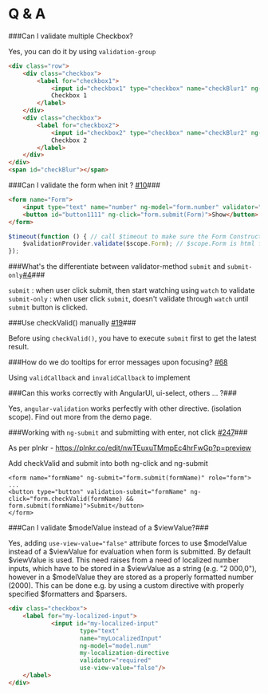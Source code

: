 Q & A
=====
###Can I validate multiple Checkbox?

Yes, you can do it by using `validation-group`

```html
<div class="row">
    <div class="checkbox">
        <label for="checkbox1">
            <input id="checkbox1" type="checkbox" name="checkBlur1" ng-model="form5.check1" validator="required" validation-group="checkBlur"/>
            Checkbox 1
        </label>
    </div>
    <div class="checkbox">
        <label for="checkbox2">
            <input id="checkbox2" type="checkbox" name="checkBlur2" ng-model="form5.check2" validator="required" validation-group="checkBlur"/>
            Checkbox 2
        </label>
    </div>
</div>
<span id="checkBlur"></span>
```

###Can I validate the form when init ? [#10](https://github.com/huei90/angular-validation/issues/10)###

```html
<form name="Form">
    <input type="text" name="number" ng-model="form.number" validator="number"/>
    <button id="button1111" ng-click="form.submit(Form)">Show</button>
</form>
```
```javascript
$timeout(function () { // call $timeout to make sure the Form Constructor is generated
    $validationProvider.validate($scope.Form); // $scope.Form is html form name `Form Constructor`
});
```

###What's the differentiate between validator-method `submit` and `submit-only`[#4](https://github.com/huei90/angular-validation/issues/4)###

`submit` : when user click submit, then start watching using `watch` to validate<br/>
`submit-only` : when user click `submit`, doesn't validate through `watch` until `submit` button is clicked.

###Use checkValid() manually [#19](https://github.com/huei90/angular-validation/issues/19)###

Before using `checkValid()`, you have to execute `submit` first to get the latest result.

###How do we do tooltips for error messages upon focusing? [#68](https://github.com/huei90/angular-validation/issues/68#issuecomment-86445467)

Using `validCallback` and `invalidCallback` to implement

###Can this works correctly with AngularUI, ui-select, others ... ?###

Yes, `angular-validation` works perfectly with other directive. (isolation scope). Find out more from the demo page.

###Working with `ng-submit` and submitting with enter, not click [#247](https://github.com/huei90/angular-validation/issues/247)###

As per plnkr - https://plnkr.co/edit/nwTEuxuTMmpEc4hrFwGp?p=preview

Add checkValid and submit into both ng-click and ng-submit

```
<form name="formName" ng-submit="form.submit(formName)" role="form">
...
<button type="button" validation-submit="formName" ng-click="form.checkValid(formName) && form.submit(formName)">Submit</button>
</form>
```

###Can I validate $modelValue instead of a $viewValue?###

Yes, adding `use-view-value="false"` attribute forces to use $modelValue instead of a $viewValue for evaluation when form is submitted. By default $viewValue is used. This need raises from a need of localized number inputs, which have to be stored in a $viewValue as a string (e.g. "2 000,0"), however in a $modelValue they are stored as a properly formatted number (2000). This can be done e.g. by using a custom directive with properly specified $formatters and $parsers.

```html
<div class="checkbox">
    <label for="my-localized-input">
            <input id="my-localized-input"
                    type="text"
                    name="myLocalizedInput"
                    ng-model="model.num"
                    my-localization-directive
                    validator="required"
                    use-view-value="false"/>
    </label>
</div>
```

